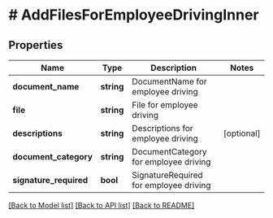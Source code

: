 # # AddFilesForEmployeeDrivingInner

## Properties

Name | Type | Description | Notes
------------ | ------------- | ------------- | -------------
**document_name** | **string** | DocumentName for employee driving |
**file** | **string** | File for employee driving |
**descriptions** | **string** | Descriptions for employee driving | [optional]
**document_category** | **string** | DocumentCategory for employee driving |
**signature_required** | **bool** | SignatureRequired for employee driving |

[[Back to Model list]](../../README.md#models) [[Back to API list]](../../README.md#endpoints) [[Back to README]](../../README.md)
